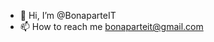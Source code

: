 - 👋 Hi, I’m @BonaparteIT
- 📫 How to reach me bonaparteit@gmail.com

<!---
BonaparteIT/BonaparteIT is a ✨ special ✨ repository because its `README.md` (this file) appears on your GitHub profile.
You can click the Preview link to take a look at your changes.
--->
